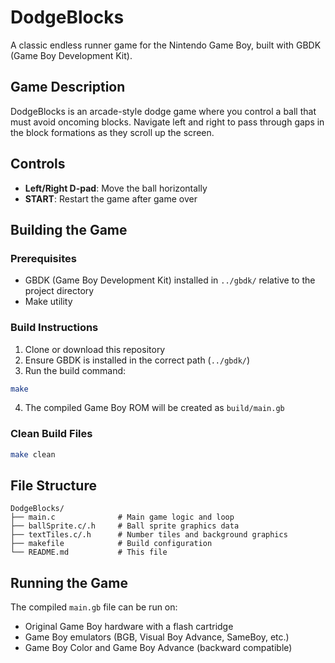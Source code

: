 # DodgeBlocks

A classic endless runner game for the Nintendo Game Boy, built with GBDK (Game Boy Development Kit).

## Game Description

DodgeBlocks is an arcade-style dodge game where you control a ball that must avoid oncoming blocks. Navigate left and right to pass through gaps in the block formations as they scroll up the screen.

## Controls

- **Left/Right D-pad**: Move the ball horizontally
- **START**: Restart the game after game over

## Building the Game

### Prerequisites

- GBDK (Game Boy Development Kit) installed in `../gbdk/` relative to the project directory
- Make utility

### Build Instructions

1. Clone or download this repository
2. Ensure GBDK is installed in the correct path (`../gbdk/`)
3. Run the build command:

```bash
make
```

4. The compiled Game Boy ROM will be created as `build/main.gb`

### Clean Build Files

```bash
make clean
```

## File Structure

```
DodgeBlocks/
├── main.c              # Main game logic and loop
├── ballSprite.c/.h     # Ball sprite graphics data
├── textTiles.c/.h      # Number tiles and background graphics
├── makefile            # Build configuration
└── README.md           # This file
```



## Running the Game

The compiled `main.gb` file can be run on:
- Original Game Boy hardware with a flash cartridge
- Game Boy emulators (BGB, Visual Boy Advance, SameBoy, etc.)
- Game Boy Color and Game Boy Advance (backward compatible)
